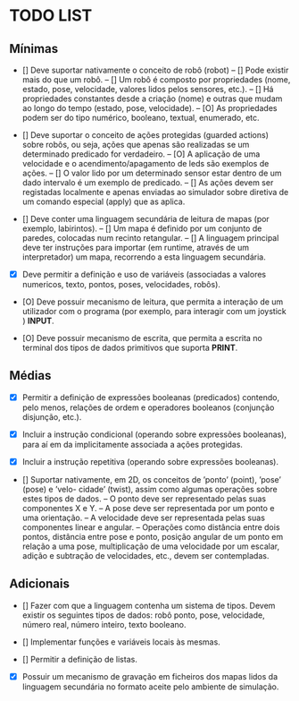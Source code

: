 # TODO LIST

## Mínimas

- [] Deve suportar nativamente o conceito de robô (robot)
    – [] Pode existir mais do que um robô.
    – [] Um robô é composto por propriedades (nome, estado, pose, velocidade, valores lidos pelos sensores, etc.).
    – [] Há propriedades constantes desde a criação (nome) e outras que mudam ao longo do tempo (estado, pose, velocidade).
    – [O] As propriedades podem ser do tipo numérico, booleano, textual, enumerado, etc.

- [] Deve suportar o conceito de ações protegidas (guarded actions) sobre robôs, ou seja, ações que apenas são realizadas se um determinado predicado for verdadeiro.
    – [O] A aplicação de uma velocidade e o acendimento/apagamento de leds são exemplos de ações.
    – [] O valor lido por um determinado sensor estar dentro de um dado intervalo é um
    exemplo de predicado.
    – [] As ações devem ser registadas localmente e apenas enviadas ao simulador sobre diretiva de um comando especial (apply) que as aplica.

- [] Deve conter uma linguagem secundária de leitura de mapas (por exemplo, labirintos).
    – [] Um mapa é definido por um conjunto de paredes, colocadas num recinto retangular.
    – [] A linguagem principal deve ter instruções para importar (em runtime, através de um interpretador) um mapa, recorrendo a esta linguagem secundária.

- [X] Deve permitir a definição e uso de variáveis (associadas a valores numericos, texto, pontos, poses, velocidades, robôs).

- [O] Deve possuir mecanismo de leitura, que permita a interação de um utilizador com o  programa (por exemplo, para interagir com um joystick ) **INPUT**.

- [O] Deve possuir mecanismo de escrita, que permita a escrita no terminal dos tipos de dados primitivos que suporta **PRINT**.

## Médias

- [X] Permitir a definição de expressões booleanas (predicados) contendo, pelo menos, relações de ordem e operadores booleanos (conjunção disjunção, etc.).

- [X] Incluir a instrução condicional (operando sobre expressões booleanas), para aí em da implicitamente associada a ações protegidas.

- [X] Incluir a instrução repetitiva (operando sobre expressões booleanas).

- [] Suportar nativamente, em 2D, os conceitos de ’ponto’ (point), ’pose’ (pose) e ’velo-
cidade’ (twist), assim como algumas operações sobre estes tipos de dados.
    – O ponto deve ser representado pelas suas componentes X e Y.
    – A pose deve ser representada por um ponto e uma orientação.
    – A velocidade deve ser representada pelas suas componentes linear e angular.
    – Operações como distância entre dois pontos, distância entre pose e ponto, posição
    angular de um ponto em relação a uma pose, multiplicação de uma velocidade por um
    escalar, adição e subtração de velocidades, etc., devem ser contempladas. 

## Adicionais

- [] Fazer com que a linguagem contenha um sistema de tipos. Devem existir os seguintes tipos de dados: robô ponto, pose, velocidade, número real, número inteiro, texto booleano.

- [] Implementar funções e variáveis locais às mesmas.

- [] Permitir a definição de listas.

- [X] Possuir um mecanismo de gravação em ficheiros dos mapas lidos da linguagem secundária no formato aceite pelo ambiente de simulação.